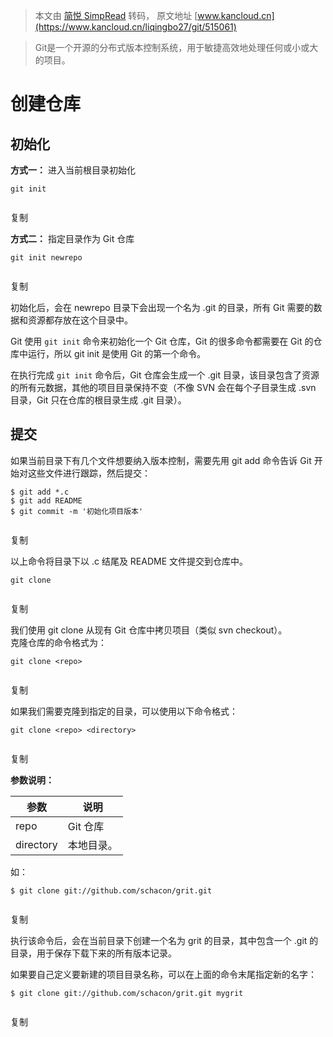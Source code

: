 > 本文由 [简悦 SimpRead](http://ksria.com/simpread/) 转码， 原文地址 [www.kancloud.cn](https://www.kancloud.cn/liqingbo27/git/515061)

> Git是一个开源的分布式版本控制系统，用于敏捷高效地处理任何或小或大的项目。

创建仓库
====

初始化
---

**方式一：** 进入当前根目录初始化

```
git init


```

复制

**方式二：** 指定目录作为 Git 仓库

```
git init newrepo


```

复制

初始化后，会在 newrepo 目录下会出现一个名为 .git 的目录，所有 Git 需要的数据和资源都存放在这个目录中。

Git 使用 `git init` 命令来初始化一个 Git 仓库，Git 的很多命令都需要在 Git 的仓库中运行，所以 git init 是使用 Git 的第一个命令。

在执行完成 `git init` 命令后，Git 仓库会生成一个 .git 目录，该目录包含了资源的所有元数据，其他的项目目录保持不变（不像 SVN 会在每个子目录生成 .svn 目录，Git 只在仓库的根目录生成 .git 目录）。

提交
--

如果当前目录下有几个文件想要纳入版本控制，需要先用 git add 命令告诉 Git 开始对这些文件进行跟踪，然后提交：

```
$ git add *.c
$ git add README
$ git commit -m '初始化项目版本'


```

复制

以上命令将目录下以 .c 结尾及 README 文件提交到仓库中。

```
git clone


```

复制

我们使用 git clone 从现有 Git 仓库中拷贝项目（类似 svn checkout）。  
克隆仓库的命令格式为：

```
git clone <repo>


```

复制

如果我们需要克隆到指定的目录，可以使用以下命令格式：

```
git clone <repo> <directory>


```

复制

**参数说明：**

<table><thead><tr><th>参数</th><th>说明</th></tr></thead><tbody><tr><td>repo</td><td>Git 仓库</td></tr><tr><td>directory</td><td>本地目录。</td></tr></tbody></table>

如：

```
$ git clone git://github.com/schacon/grit.git


```

复制

执行该命令后，会在当前目录下创建一个名为 grit 的目录，其中包含一个 .git 的目录，用于保存下载下来的所有版本记录。

如果要自己定义要新建的项目目录名称，可以在上面的命令末尾指定新的名字：

```
$ git clone git://github.com/schacon/grit.git mygrit


```

复制